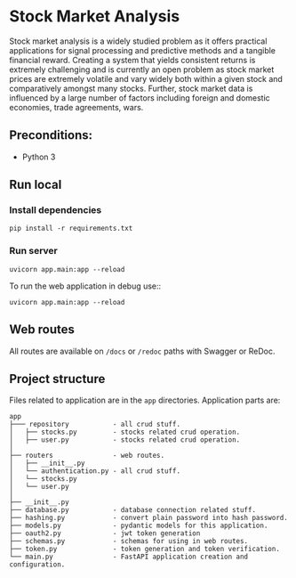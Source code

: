 # Stock Market Analysis
Stock market analysis is a widely studied problem as it offers practical applications for signal processing and predictive methods and a tangible financial reward. Creating a system that yields consistent returns is extremely challenging and is currently an open problem as stock market prices are extremely volatile and vary widely both within a given stock and comparatively amongst many stocks. Further, stock market data is influenced by a large number of factors including foreign and domestic economies, trade agreements, wars. 

## Preconditions:

- Python 3

## Run local

### Install dependencies

```
pip install -r requirements.txt
```

### Run server

```
uvicorn app.main:app --reload
```


To run the web application in debug use::

    uvicorn app.main:app --reload


Web routes
----------

All routes are available on ``/docs`` or ``/redoc`` paths with Swagger or ReDoc.



Project structure
-----------------

Files related to application are in the ``app``  directories.
Application parts are:


    app
    ├─── repository           - all crud stuff.
    │   ├── stocks.py         - stocks related crud operation.
    │   ├── user.py           - stocks related crud operation.
    │
    ├── routers               - web routes.
    │   ├── __init__.py       
    │   └── authentication.py - all crud stuff.
    │   └── stocks.py         
    │   └── user.py
    │
    ├── __init__.py
    ├── database.py           - database connection related stuff.
    ├── hashing.py            - convert plain password into hash password.
    ├── models.py             - pydantic models for this application.
    ├── oauth2.py             - jwt token generation
    ├── schemas.py            - schemas for using in web routes.
    ├── token.py              - token generation and token verification.
    └── main.py               - FastAPI application creation and configuration.




